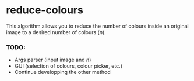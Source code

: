 # reduce-colours

This algorithm allows you to reduce the number of colours inside an original image to a desired number of colours (*n*).

### TODO:  
 * Args parser (input image and *n*)
 * GUI (selection of colours, colour picker, etc.)
 * Continue developping the other method
